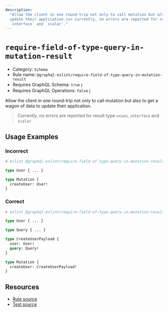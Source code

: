 ```yaml
---
description:
  "Allow the client in one round-trip not only to call mutation but also to get a wagon of data to
  update their application.\n> Currently, no errors are reported for result type `union`,
  `interface` and `scalar`."
---
```


# `require-field-of-type-query-in-mutation-result`

- Category: `Schema`
- Rule name: `@graphql-eslint/require-field-of-type-query-in-mutation-result`
- Requires GraphQL Schema: `true`
  [ℹ️](/docs/getting-started#extended-linting-rules-with-graphql-schema)
- Requires GraphQL Operations: `false`
  [ℹ️](/docs/getting-started#extended-linting-rules-with-siblings-operations)

Allow the client in one round-trip not only to call mutation but also to get a wagon of data to
update their application.

> Currently, no errors are reported for result type `union`, `interface` and `scalar`.

## Usage Examples

### Incorrect

```graphql
# eslint @graphql-eslint/require-field-of-type-query-in-mutation-result: 'error'

type User { ... }

type Mutation {
  createUser: User!
}
```

### Correct

```graphql
# eslint @graphql-eslint/require-field-of-type-query-in-mutation-result: 'error'

type User { ... }

type Query { ... }

type CreateUserPayload {
  user: User!
  query: Query!
}

type Mutation {
  createUser: CreateUserPayload!
}
```

## Resources

- [Rule source](https://github.com/B2o5T/graphql-eslint/tree/master/packages/plugin/src/rules/require-field-of-type-query-in-mutation-result.ts)
- [Test source](https://github.com/B2o5T/graphql-eslint/tree/master/packages/plugin/__tests__/require-field-of-type-query-in-mutation-result.spec.ts)
